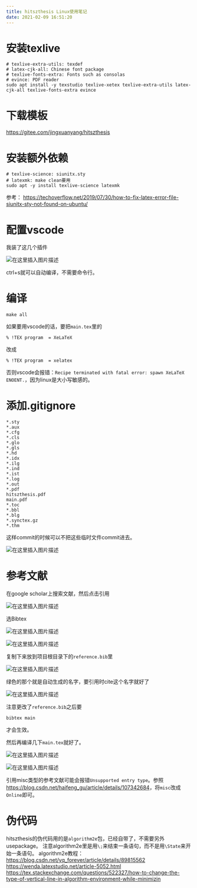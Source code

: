 ```yaml
---
title: hitszthesis Linux使用笔记
date: 2021-02-09 16:51:20
---
```


# 安装texlive
```shell
# texlive-extra-utils: texdef
# latex-cjk-all: Chinese font package
# texlive-fonts-extra: Fonts such as consolas
# evince: PDF reader
sudo apt install -y texstudio texlive-xetex texlive-extra-utils latex-cjk-all texlive-fonts-extra evince
```

# 下载模板
<https://gitee.com/jingxuanyang/hitszthesis>

# 安装额外依赖

```shell
# texlive-science: siunitx.sty
# latexmk: make clean要用
sudo apt -y install texlive-science latexmk
```

参考：
<https://techoverflow.net/2019/07/30/how-to-fix-latex-error-file-siunitx-sty-not-found-on-ubuntu/>

# 配置vscode
我装了这几个插件

![在这里插入图片描述](hitszthesis%20Linux使用笔记/20210209161740856.png)

ctrl+s就可以自动编译，不需要命令行。

# 编译
```shell
make all
```
如果要用vscode的话，要把```main.tex```里的
```
% !TEX program  = XeLaTeX
```
改成
```
% !TEX program  = xelatex
```
否则vscode会报错：```Recipe terminated with fatal error: spawn XeLaTeX ENOENT.```，因为linux是大小写敏感的。

# 添加.gitignore
```
*.sty
*.aux
*.cfg
*.cls
*.glo
*.gls
*.hd
*.idx
*.ilg
*.ind
*.ist
*.log
*.out
*.pdf
hitszthesis.pdf
main.pdf
*.toc
*.bbl
*.blg
*.synctex.gz
*.thm
```
这样commit的时候可以不把这些临时文件commit进去。

![在这里插入图片描述](hitszthesis%20Linux使用笔记/20210209165811672.png)

# 参考文献
在google scholar上搜索文献，然后点击引用

![在这里插入图片描述](hitszthesis%20Linux使用笔记/20210210131710785.png)

选Bibtex

![在这里插入图片描述](hitszthesis%20Linux使用笔记/20210210131747825.png)

![在这里插入图片描述](hitszthesis%20Linux使用笔记/20210210131815121.png)

复制下来放到项目根目录下的```reference.bib```里

![在这里插入图片描述](hitszthesis%20Linux使用笔记/20210210131918685.png)

绿色的那个就是自动生成的名字，要引用时cite这个名字就好了

![在这里插入图片描述](hitszthesis%20Linux使用笔记/20210210132013504.png)

注意更改了```reference.bib```之后要

```
bibtex main
```

才会生效。

然后再编译几下```main.tex```就好了。

![在这里插入图片描述](hitszthesis%20Linux使用笔记/20210210132152797.png)

![在这里插入图片描述](hitszthesis%20Linux使用笔记/20210210132211113.png)

引用misc类型的参考文献可能会报错```Unsupported entry type```。参照<https://blog.csdn.net/haifeng_gu/article/details/107342684>，将```misc```改成```Online```即可。

# 伪代码
hitszthesis的伪代码用的是```algorithm2e```包，已经自带了，不需要另外usepackage。
注意algorithm2e里是用```\;```来结束一条语句，而不是用```\State```来开始一条语句。
algorithm2e教程：
<https://blog.csdn.net/yq_forever/article/details/89815562>
<https://wenda.latexstudio.net/article-5052.html>
<https://tex.stackexchange.com/questions/522327/how-to-change-the-type-of-vertical-line-in-algorithm-environment-while-minimizin>
